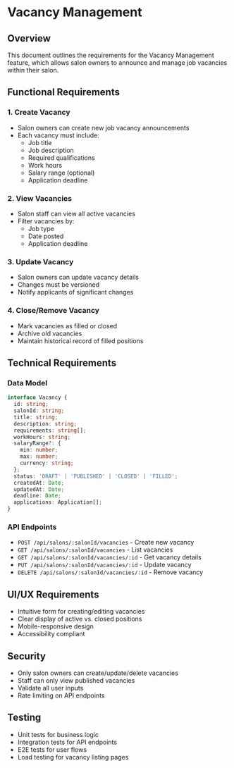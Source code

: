 # Vacancy Management

## Overview
This document outlines the requirements for the Vacancy Management feature, which allows salon owners to announce and manage job vacancies within their salon.

## Functional Requirements

### 1. Create Vacancy
- Salon owners can create new job vacancy announcements
- Each vacancy must include:
  - Job title
  - Job description
  - Required qualifications
  - Work hours
  - Salary range (optional)
  - Application deadline

### 2. View Vacancies
- Salon staff can view all active vacancies
- Filter vacancies by:
  - Job type
  - Date posted
  - Application deadline

### 3. Update Vacancy
- Salon owners can update vacancy details
- Changes must be versioned
- Notify applicants of significant changes

### 4. Close/Remove Vacancy
- Mark vacancies as filled or closed
- Archive old vacancies
- Maintain historical record of filled positions

## Technical Requirements

### Data Model
```typescript
interface Vacancy {
  id: string;
  salonId: string;
  title: string;
  description: string;
  requirements: string[];
  workHours: string;
  salaryRange?: {
    min: number;
    max: number;
    currency: string;
  };
  status: 'DRAFT' | 'PUBLISHED' | 'CLOSED' | 'FILLED';
  createdAt: Date;
  updatedAt: Date;
  deadline: Date;
  applications: Application[];
}
```

### API Endpoints
- `POST /api/salons/:salonId/vacancies` - Create new vacancy
- `GET /api/salons/:salonId/vacancies` - List vacancies
- `GET /api/salons/:salonId/vacancies/:id` - Get vacancy details
- `PUT /api/salons/:salonId/vacancies/:id` - Update vacancy
- `DELETE /api/salons/:salonId/vacancies/:id` - Remove vacancy

## UI/UX Requirements
- Intuitive form for creating/editing vacancies
- Clear display of active vs. closed positions
- Mobile-responsive design
- Accessibility compliant

## Security
- Only salon owners can create/update/delete vacancies
- Staff can only view published vacancies
- Validate all user inputs
- Rate limiting on API endpoints

## Testing
- Unit tests for business logic
- Integration tests for API endpoints
- E2E tests for user flows
- Load testing for vacancy listing pages
